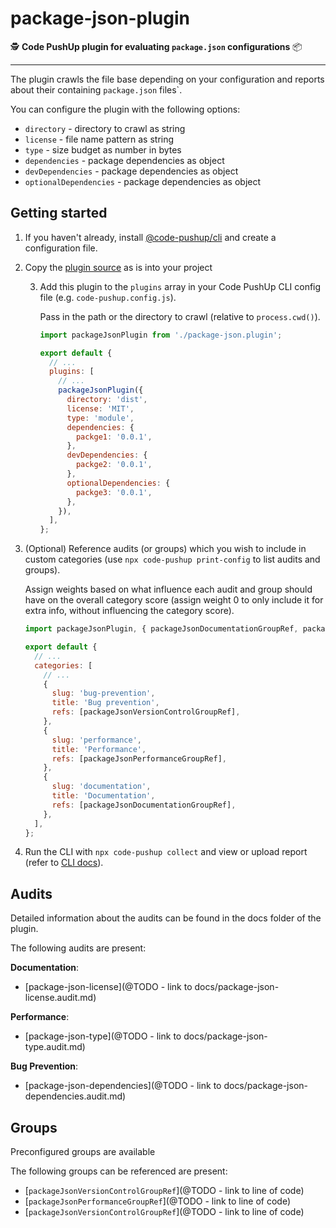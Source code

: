 # package-json-plugin

🕵️ **Code PushUp plugin for evaluating `package.json` configurations** 📦

---

The plugin crawls the file base depending on your configuration and reports about their containing `package.json` files`.

You can configure the plugin with the following options:

- `directory` - directory to crawl as string
- `license` - file name pattern as string
- `type` - size budget as number in bytes
- `dependencies` - package dependencies as object
- `devDependencies` - package dependencies as object
- `optionalDependencies` - package dependencies as object

## Getting started

1. If you haven't already, install [@code-pushup/cli](../cli/README.md) and create a configuration file.

2. Copy the [plugin source](../file-size) as is into your project

   3. Add this plugin to the `plugins` array in your Code PushUp CLI config file (e.g. `code-pushup.config.js`).

      Pass in the path or the directory to crawl (relative to `process.cwd()`).

      ```js
      import packageJsonPlugin from './package-json.plugin';

      export default {
        // ...
        plugins: [
          // ...
          packageJsonPlugin({
            directory: 'dist',
            license: 'MIT',
            type: 'module',
            dependencies: {
              packge1: '0.0.1',
            },
            devDependencies: {
              packge2: '0.0.1',
            },
            optionalDependencies: {
              packge3: '0.0.1',
            },
          }),
        ],
      };
      ```

3. (Optional) Reference audits (or groups) which you wish to include in custom categories (use `npx code-pushup print-config` to list audits and groups).

   Assign weights based on what influence each audit and group should have on the overall category score (assign weight 0 to only include it for extra info, without influencing the category score).

   ```js
   import packageJsonPlugin, { packageJsonDocumentationGroupRef, packageJsonPerformanceGroupRef, packageJsonVersionControlGroupRef } from './file-size.plugin';

   export default {
     // ...
     categories: [
       // ...
       {
         slug: 'bug-prevention',
         title: 'Bug prevention',
         refs: [packageJsonVersionControlGroupRef],
       },
       {
         slug: 'performance',
         title: 'Performance',
         refs: [packageJsonPerformanceGroupRef],
       },
       {
         slug: 'documentation',
         title: 'Documentation',
         refs: [packageJsonDocumentationGroupRef],
       },
     ],
   };
   ```

4. Run the CLI with `npx code-pushup collect` and view or upload report (refer to [CLI docs](../cli/README.md)).

## Audits

Detailed information about the audits can be found in the docs folder of the plugin.

The following audits are present:

**Documentation**:

- [package-json-license](@TODO - link to docs/package-json-license.audit.md)

**Performance**:

- [package-json-type](@TODO - link to docs/package-json-type.audit.md)

**Bug Prevention**:

- [package-json-dependencies](@TODO - link to docs/package-json-dependencies.audit.md)

## Groups

Preconfigured groups are available

The following groups can be referenced are present:

- [`packageJsonVersionControlGroupRef`](@TODO - link to line of code)
- [`packageJsonPerformanceGroupRef`](@TODO - link to line of code)
- [`packageJsonVersionControlGroupRef`](@TODO - link to line of code)
